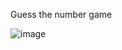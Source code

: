 Guess the number game

![image](https://user-images.githubusercontent.com/48233453/119286569-af374400-bc12-11eb-848a-8a0f522393b9.png)
